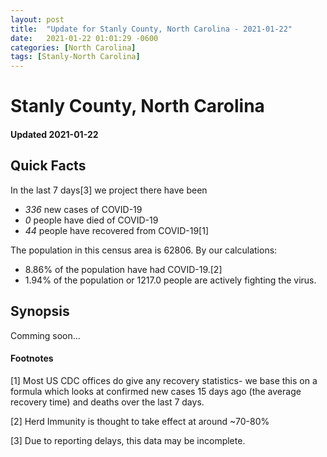 ```yaml
---
layout: post
title:  "Update for Stanly County, North Carolina - 2021-01-22"
date:   2021-01-22 01:01:29 -0600
categories: [North Carolina]
tags: [Stanly-North Carolina]
---
```


# Stanly County, North Carolina
#### Updated 2021-01-22

## Quick Facts

In the last 7 days[3] we project there have been
- *336* new cases of COVID-19
- *0* people have died of COVID-19
- *44* people have recovered from COVID-19[1]

The population in this census area is 62806. By our calculations:
- 8.86% of the population have had COVID-19.[2]
- 1.94% of the population or 1217.0 people are actively fighting the virus.

## Synopsis

Comming soon...


#### Footnotes

[1] Most US CDC offices do give any recovery statistics- we base this on a formula which looks at confirmed new cases
15 days ago (the average recovery time) and deaths over the last 7 days.

[2] Herd Immunity is thought to take effect at around ~70-80%

[3] Due to reporting delays, this data may be incomplete.
 
    